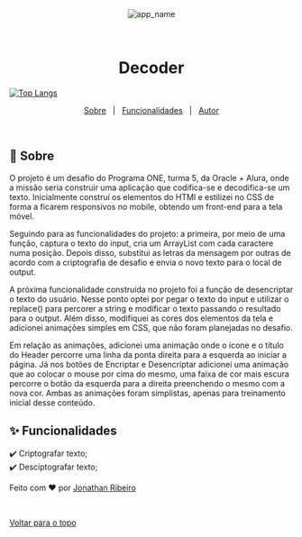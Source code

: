 <div align='center' id='top'>
<img src='./.github/projeto_decoder.gif' alt='app_name' />

&#xa0;

</div>

<h1 align='center'>Decoder</h1>

<p align='center'>

[![Top Langs](https://github-readme-stats.vercel.app/api/top-langs/?username=nathanribeiro05)](https://github.com/nathanribeiro05/github-readme-stats)

<!-- <img alt='Github issues' src='https://img.shields.io/github/issues/{{github}}/{{repository}}?color=56BEB8' /> -->

<!-- <img alt='Github forks' src='https://img.shields.io/github/forks/{{github}}/{{repository}}?color=56BEB8' /> -->

<!-- <img alt='Github stars' src='https://img.shields.io/github/stars/{{github}}/{{repository}}?color=56BEB8' /> -->
</p>

<p align='center'>
<a href='#dart-sobre'>Sobre</a> &#xa0; | &#xa0;
<a href='#sparkles-funcionalidades'>Funcionalidades</a> &#xa0; | &#xa0;
<a href='https://github.com/nathanribeiro05' target='_blank'>Autor</a>
</p>

<br>

## :dart: Sobre ##

<p>
  O projeto é um desafio do Programa ONE, turma 5, da Oracle + Alura, onde a missão
  seria construir uma aplicação que codifica-se e decodifica-se um texto.
  Inicialmente construí os elementos do HTMl e estilizei no CSS de forma a ficarem
  responsivos no mobile, obtendo um front-end para a tela móvel.
</p>
<p>
  Seguindo para as funcionalidades do projeto: a primeira, por meio de uma função, captura o texto do input, cria um ArrayList com cada caractere numa
  posição. Depois disso, substitui as letras da mensagem por outras de acordo com a
  criptografia de desafio e envia o novo texto para o local de output.
</p>
<p>
  A próxima funcionalidade construída no projeto foi a função de desencriptar o texto do usuário. Nesse ponto optei por pegar o texto do input e utilizar o replace() para percorer a string e modificar o texto passando o resultado para o output. Além disso, modifiquei as cores dos elementos da tela e adicionei animações simples em CSS, que não foram planejadas no desafio.
</p>
<p>
  Em relação as animações, adicionei uma animação onde o ícone e o título do Header percorre uma linha da ponta direita para a esquerda ao iniciar a página. Já nos botões de Encriptar e Desencriptar adicionei uma animação que ao colocar o mouse por cima do mesmo, uma faixa de cor mais escura percorre o botão da esquerda para a direita preenchendo o mesmo com a nova cor. Ambas as animações foram simplistas, apenas para treinamento inicial desse conteúdo.
</p>


## :sparkles: Funcionalidades ##

:heavy_check_mark: Criptografar texto;<br />
:heavy_check_mark: Desciptografar texto;<br />


Feito com :heart: por <a href='https://github.com/nathanribeiro05' target='_blank'>Jonathan Ribeiro</a>

&#xa0;

<a href='#top'>Voltar para o topo</a>
